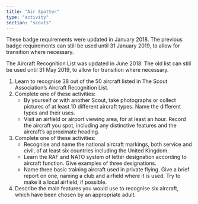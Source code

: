```yaml
---
title: "Air Spotter"
type: "activity"
section: "scouts"
---
```


These badge requirements were updated in January 2018. The previous badge requirements can still be used until 31 January 2019, to allow for transition where necessary.

The Aircraft Recognition List was updated in June 2018. The old list can still be used until 31 May 2019, to allow for transition where necessary. 

1. Learn to recognise 38 out of the 50 aircraft listed in The Scout Association’s Aircraft Recognition List.
2. Complete one of these activities:
   * By yourself or with another Scout, take photographs or collect pictures of at least 10 different aircraft types. Name the different types and their uses.
   * Visit an airfield or airport viewing area, for at least an hour. Record the aircraft you spot, including any distinctive features and the aircraft’s approximate heading. 
3. Complete one of these activities:
   * Recognise and name the national aircraft markings, both service and civil, of at least six countries including the United Kingdom.
   * Learn the RAF and NATO system of letter designation according to aircraft function. Give examples of three designations.
   * Name three basic training aircraft used in private flying. Give a brief report on one, naming a club and airfield where it is used. Try to make it a local airfield, if possible.
4. Describe the main features you would use to recognise six aircraft, which have been chosen by an appropriate adult.